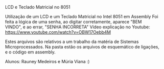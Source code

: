 LCD e Teclado Matricial no 8051

Utilização de um LCD e um Teclado Matricial no Intel 8051 em Assembly
Foi feita a lógica de uma senha, ao digitar corretamente, aparece "BEM VINDO", e ao errar, "SENHA INCORRETA"
Vídeo explicação no Youtube: https://www.youtube.com/watch?v=OBW17Oebb4M

Estes arquivos são relativos a um trabalho da matéria de Sistemas Microprocessados. Na pasta estão os arquivos de esquemático de ligações, e o código em assembly.

Alunos: Rauney Medeiros e Múria Viana :)
